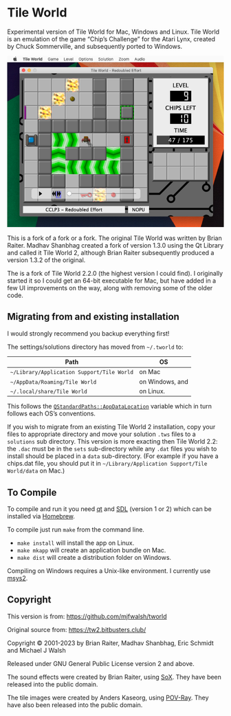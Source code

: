 # Tile World

Experimental version of Tile World for Mac, Windows and Linux. Tile World is an emulation of the game “Chip’s Challenge” for the Atari Lynx, created by Chuck Sommerville, and subsequently ported to Windows.

![Screenshot](screenshot.png "Screenshot")

This is a fork of a fork or a fork. The original Tile World was written by Brian Raiter. Madhav Shanbhag created a fork of version 1.3.0 using the Qt Library and called it Tile World 2, although Brian Raiter subsequently produced a version 1.3.2 of the original.

The is a fork of Tile World 2.2.0 (the highest version I could find). I originally started it so I could get an 64-bit executable for Mac, but have added in a few UI improvements on the way, along with removing some of the older code.

## Migrating from and existing installation

I would strongly recommend you backup everything first!

The settings/solutions directory has moved from `~/.tworld` to:

| Path | OS |
| --- | --- |
| `~/Library/Application Support/Tile World` | on Mac |
| `~/AppData/Roaming/Tile World` | on Windows, and |
| `~/.local/share/Tile World` | on Linux. |

This follows the [`QStandardPaths::AppDataLocation`](https://doc.qt.io/qt-5/qstandardpaths.html) variable which in turn follows each OS’s conventions.

If you wish to migrate from an existing Tile World 2 installation, copy your files to appropriate directory and move your solution `.tws` files to a `solutions` sub directory. This version is more exacting then Tile World 2.2: the `.dac` must be in the `sets` sub-directory while any `.dat` files you wish to install should be placed in a `data` sub-directory. (For example if you have a chips.dat file, you should put it in `~/Library/Application Support/Tile World/data` on Mac.)

## To Compile

To compile and run it you need [qt](https://www.qt.io/) and [SDL](https://www.libsdl.org/) (version 1 or 2) which can be installed via [Homebrew](https://brew.sh/).

To compile just run `make` from the command line.

* `make install` will install the app on Linux.
* `make mkapp` will create an application bundle on Mac.
* `make dist` will create a distribution folder on Windows.

Compiling on Windows requires a Unix-like environment. I currently use [msys2](https://www.msys2.org/).

## Copyright

This version is from: https://github.com/mjfwalsh/tworld

Original source from: https://tw2.bitbusters.club/

Copyright &copy; 2001-2023 by Brian Raiter, Madhav Shanbhag, Eric Schmidt and Michael J Walsh

Released under GNU General Public License version 2 and above.

The sound effects were created by Brian Raiter, using [SoX](https://sox.sourceforge.net/). They have been released into the public domain.

The tile images were created by Anders Kaseorg, using [POV-Ray](https://www.povray.org/). They have also been released into the public domain.
